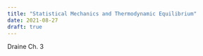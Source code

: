 ```yaml
---
title: "Statistical Mechanics and Thermodynamic Equilibrium"
date: 2021-08-27
draft: true
---
```


Draine Ch. 3

